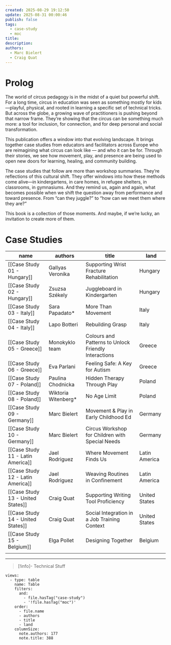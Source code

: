 ```yaml
---
created: 2025-08-29 19:12:50
update: 2025-08-31 00:00:46
publish: false
tags:
  - case-study
  - moc
title:
description:
authors:
  - Marc Bielert
  - Craig Quat
---
```


# Prolog
The world of circus pedagogy is in the midst of a quiet but powerful shift. For a long time, circus in education was seen as something mostly for kids—playful, physical, and rooted in learning a specific set of technical tricks. But across the globe, a growing wave of practitioners is pushing beyond that narrow frame. They’re showing that the circus can be something much more: a tool for inclusion, for connection, and for deep personal and social transformation.

This publication offers a window into that evolving landscape. It brings together case studies from educators and facilitators across Europe who are reimagining what circus can look like — and who it can be for. Through their stories, we see how movement, play, and presence are being used to open new doors for learning, healing, and community building.

The case studies that follow are more than workshop summaries. They’re reflections of this cultural shift. They offer windows into how these methods come alive—in kindergartens, in care homes, in refugee shelters, in classrooms, in gymnasiums. And they remind us, again and again, what becomes possible when we shift the question away from performance and toward presence. From “can they juggle?” to “how can we meet them where they are?”

This book is a collection of those moments. And maybe, if we’re lucky, an invitation to create more of them.

# Case Studies

| name                              | authors             | title                                                | land          |
| --------------------------------- | ------------------- | ---------------------------------------------------- | ------------- |
| [[Case Study 01 - Hungary]]       | Gallyas Veronika    | Supporting Wrist Fracture Rehabilitation             | Hungary       |
| [[Case Study 02 - Hungary]]       | Zsuzsa Székely      | Juggleboard in Kindergarten                          | Hungary       |
| [[Case Study 03 - Italy]]         | Sara Papadato*      | More Than Movement                                   | Italy         |
| [[Case Study 04 - Italy]]         | Lapo Botteri        | Rebuilding Grasp                                     | Italy         |
| [[Case Study 05 - Greece]]        | Monokyklo team      | Colours and Patterns to Unlock Friendly Interactions | Greece        |
| [[Case Study 06 - Greece]]        | Eva Parlani         | Feeling Safe: A Key for Autism                       | Greece        |
| [[Case Study 07 - Poland]]        | Paulina Chodnicka   | Hidden Therapy Through Play                          | Poland        |
| [[Case Study 08 - Poland]]        | Wiktoria Witenberg* | No Age Limit                                         | Poland        |
| [[Case Study 09 - Germany]]       | Marc Bielert        | Movement & Play in Early Childhood Ed                | Germany       |
| [[Case Study 10 - Germany]]       | Marc Bielert        | Circus Workshop for Children with Special Needs      | Germany       |
| [[Case Study 11 - Latin America]] | Jael Rodriguez      | Where Movement Finds Us                              | Latin America |
| [[Case Study 12 - Latin America]] | Jael Rodriguez      | Weaving Routines in Confinement                      | Latin America |
| [[Case Study 13 - United States]] | Craig Quat          | Supporting Writing Tool Proficiency                  | United States |
| [[Case Study 14 - United States]] | Craig Quat          | Social Integration in a Job Training Context         | United States |
| [[Case Study 15 - Belgium]]       | Elga Pollet         | Designing Together                                   | Belgium       |
|                                   |                     |                                                      |               |

---

>[!info]- Technical Stuff
>

```base
views:
  - type: table
    name: Table
    filters:
      and:
        - file.hasTag("case-study")
        - '!file.hasTag("moc")'
    order:
      - file.name
      - authors
      - title
      - land
    columnSize:
      note.authors: 177
      note.title: 388

```

